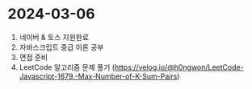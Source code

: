 # 2024-03-06
1. 네이버 & 토스 지원완료
2. 자바스크립트 중급 이론 공부
3. 면접 준비
4. LeetCode 알고리즘 문제 풀기 (https://velog.io/@h0ngwon/LeetCode-Javascript-1679.-Max-Number-of-K-Sum-Pairs)